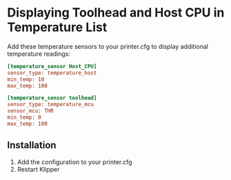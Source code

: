 # Displaying Toolhead and Host CPU in Temperature List

Add these temperature sensors to your printer.cfg to display additional temperature readings:

```ini
[temperature_sensor Host_CPU]
sensor_type: temperature_host
min_temp: 10
max_temp: 100

[temperature_sensor toolhead]
sensor_type: temperature_mcu
sensor_mcu: THR
min_temp: 0
max_temp: 100
```

## Installation

1. Add the configuration to your printer.cfg
2. Restart Klipper